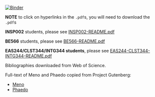 [![Binder](https://mybinder.org/badge.svg)](https://mybinder.org/v2/gh/dalejn/semanticNetworks/master)

**NOTE** to click on hyperlinks in the `.pdf`s, you will need to download the `.pdf`s

**INSP002** students, please see [INSP002-README.pdf](https://github.com/dalejn/semanticNetworks/raw/master/INSP002-README.pdf)

**BE566** students, please see [BE566-README.pdf](https://github.com/dalejn/semanticNetworks/raw/master/BE566-README.pdf)

**EAS244/CLST344/INTG344 students**, please see [EAS244-CLST344-INTG344-README.pdf](https://github.com/dalejn/semanticNetworks/raw/master/EAS244-CLST344-INTG344-README.pdf)

Bibliographies downloaded from Web of Science.

Full-text of Meno and Phaedo copied from Project Gutenberg:
* [Meno](http://www.gutenberg.org/cache/epub/1643/pg1643.txt)
* [Phaedo](http://www.gutenberg.org/ebooks/1658)